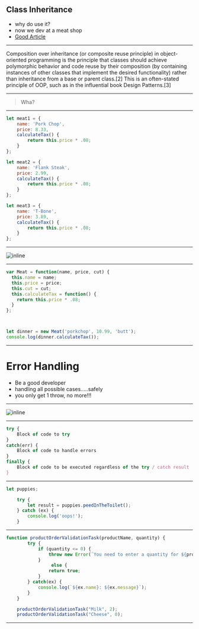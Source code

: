 ## Class Inheritance
* why do use it? 
* now we dev at a meat shop
* [Good Article](https://www.thoughtworks.com/insights/blog/composition-vs-inheritance-how-choose)

---

Composition over inheritance (or composite reuse principle) in object-oriented programming is the principle that classes should achieve polymorphic behavior and code reuse by their composition (by containing instances of other classes that implement the desired functionality) rather than inheritance from a base or parent class.[2] This is an often-stated principle of OOP, such as in the influential book Design Patterns.[3]

---

> Wha? 

---

```javascript
let meat1 = {
    name: 'Pork Chop',
    price: 8.33,
    calculateTax() {
        return this.price * .08;
    }
};

let meat2 = {
    name: 'Flank Steak',
    price: 2.99,
    calculateTax() {
        return this.price * .08;
    }
};

let meat3 = {
    name: 'T-Bone',
    price: 3.89,
    calculateTax() {
        return this.price * .08;
    }
};
``` 
---

![inline](http://yoan.dosimple.ch/blog/2009/04/11/shape.png)

---
```javascript
var Meat = function(name, price, cut) {
  this.name = name;
  this.price = price;
  this.cut = cut;
  this.calculateTax = function() {
    return this.price * .08;
  }
};



let dinner = new Meat('porkchop', 10.99, 'butt');
console.log(dinner.calculateTax());
```
---

# Error Handling
* Be a good developer
* handling all possible cases.....safely
* you only get 1 throw, no more!!!

---

![inline](https://javascript.info/article/try-catch/try-catch-flow@2x.png)

---
```javascript
try {
    Block of code to try
}
catch(err) {
    Block of code to handle errors
} 
finally {
    Block of code to be executed regardless of the try / catch result
}
```

---

```javascript
let puppies;

	try {
	    let result = puppies.peedInTheToilet();
	} catch (ex) {
	    console.log('oops!');
	}
```

---

```javascript
function productOrderValidationTask(productName, quantity) {
	    try {
	        if (quantity <= 0) {
	            throw new Error(`You need to enter a quantity for ${productName} greater than zero!`);
	        }
                 else {
	            return true;
	        }
	    } catch(ex) {
	        console.log(`${ex.name}: ${ex.message}`);
	    }
	}

	productOrderValidationTask("Milk", 2);
	productOrderValidationTask("Cheese", 0);  
```

---
